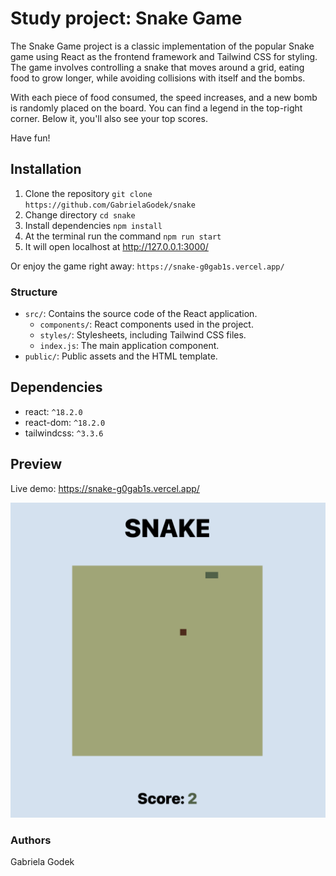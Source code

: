 # Study project: Snake Game
The Snake Game project is a classic implementation of the popular Snake game using React as the frontend framework and Tailwind CSS for styling. The game involves controlling a snake that moves around a grid, eating food to grow longer, while avoiding collisions with itself and the bombs.

With each piece of food consumed, the speed increases, and a new bomb is randomly placed on the board.
You can find a legend in the top-right corner. Below it, you'll also see your top scores.

Have fun!

## Installation
1. Clone the repository `git clone https://github.com/GabrielaGodek/snake`
2. Change directory `cd snake`
3. Install dependencies `npm install`
4. At the terminal run the command `npm run start`
5. It will open localhost at http://127.0.0.1:3000/

Or enjoy the game right away: `https://snake-g0gab1s.vercel.app/`

### Structure
- `src/`: Contains the source code of the React application.
  - `components/`: React components used in the project.
  - `styles/`: Stylesheets, including Tailwind CSS files.
  - `index.js`: The main application component.
- `public/`: Public assets and the HTML template.

## Dependencies
- react: `^18.2.0` 
- react-dom: `^18.2.0`
- tailwindcss: `^3.3.6` 


## Preview
Live demo: https://snake-g0gab1s.vercel.app/

![Snake preview image](public/snake_preview.png)

### Authors
Gabriela Godek
